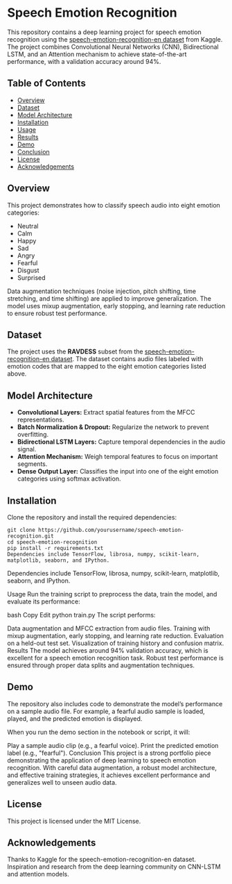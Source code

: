 # Speech Emotion Recognition

This repository contains a deep learning project for speech emotion recognition using the [speech-emotion-recognition-en dataset](https://www.kaggle.com/datasets/uwrfkaggler/speech-emotion-recognition-en) from Kaggle. The project combines Convolutional Neural Networks (CNN), Bidirectional LSTM, and an Attention mechanism to achieve state-of-the-art performance, with a validation accuracy around 94%.

## Table of Contents
- [Overview](#overview)
- [Dataset](#dataset)
- [Model Architecture](#model-architecture)
- [Installation](#installation)
- [Usage](#usage)
- [Results](#results)
- [Demo](#demo)
- [Conclusion](#conclusion)
- [License](#license)
- [Acknowledgements](#acknowledgements)

## Overview
This project demonstrates how to classify speech audio into eight emotion categories:
- Neutral
- Calm
- Happy
- Sad
- Angry
- Fearful
- Disgust
- Surprised

Data augmentation techniques (noise injection, pitch shifting, time stretching, and time shifting) are applied to improve generalization. The model uses mixup augmentation, early stopping, and learning rate reduction to ensure robust test performance.

## Dataset
The project uses the **RAVDESS** subset from the [speech-emotion-recognition-en dataset](https://www.kaggle.com/datasets/uwrfkaggler/speech-emotion-recognition-en). The dataset contains audio files labeled with emotion codes that are mapped to the eight emotion categories listed above.

## Model Architecture
- **Convolutional Layers:** Extract spatial features from the MFCC representations.
- **Batch Normalization & Dropout:** Regularize the network to prevent overfitting.
- **Bidirectional LSTM Layers:** Capture temporal dependencies in the audio signal.
- **Attention Mechanism:** Weigh temporal features to focus on important segments.
- **Dense Output Layer:** Classifies the input into one of the eight emotion categories using softmax activation.

## Installation
Clone the repository and install the required dependencies:

```
git clone https://github.com/yourusername/speech-emotion-recognition.git
cd speech-emotion-recognition
pip install -r requirements.txt
Dependencies include TensorFlow, librosa, numpy, scikit-learn, matplotlib, seaborn, and IPython.
```

Dependencies include TensorFlow, librosa, numpy, scikit-learn, matplotlib, seaborn, and IPython.

Usage
Run the training script to preprocess the data, train the model, and evaluate its performance:

bash
Copy
Edit
python train.py
The script performs:

Data augmentation and MFCC extraction from audio files.
Training with mixup augmentation, early stopping, and learning rate reduction.
Evaluation on a held-out test set.
Visualization of training history and confusion matrix.
Results
The model achieves around 94% validation accuracy, which is excellent for a speech emotion recognition task. Robust test performance is ensured through proper data splits and augmentation techniques.

## Demo
The repository also includes code to demonstrate the model’s performance on a sample audio file. For example, a fearful audio sample is loaded, played, and the predicted emotion is displayed.

When you run the demo section in the notebook or script, it will:

Play a sample audio clip (e.g., a fearful voice).
Print the predicted emotion label (e.g., "fearful").
Conclusion
This project is a strong portfolio piece demonstrating the application of deep learning to speech emotion recognition. With careful data augmentation, a robust model architecture, and effective training strategies, it achieves excellent performance and generalizes well to unseen audio data.

## License
This project is licensed under the MIT License.

## Acknowledgements
Thanks to Kaggle for the speech-emotion-recognition-en dataset.
Inspiration and research from the deep learning community on CNN-LSTM and attention models.
